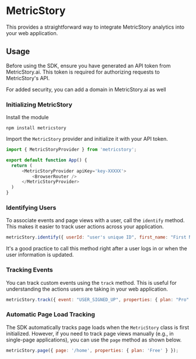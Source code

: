 # MetricStory

This provides a straightforward way to integrate MetricStory analytics into your web application.

## Usage

Before using the SDK, ensure you have generated an API token from MetricStory.ai. This token is required for authorizing requests to MetricStory's API.

For added security, you can add a domain in MetricStory.ai as well

### Initializing MetricStory

Install the module

```
npm install metricstory
```

Import the `MetricStory` provider and initialize it with your API token.

```javascript
import { MetricStoryProvider } from 'metricstory';

export default function App() {
  return (
      <MetricStoryProvider apiKey='key-XXXXX'>
          <BrowserRouter />
      </MetricStoryProvider>
  )
} 
```

### Identifying Users

To associate events and page views with a user, call the `identify` method. This makes it easier to track user actions across your application.

```javascript
metricStory.identify({ userId: "user's unique ID", first_name: "First Name", last_name: "Last Name" });
```

It's a good practice to call this method right after a user logs in or when the user information is updated.

### Tracking Events

You can track custom events using the `track` method. This is useful for understanding the actions users are taking in your web application.

```javascript
metricStory.track({ event: "USER_SIGNED_UP", properties: { plan: "Pro" } });
```

### Automatic Page Load Tracking

The SDK automatically tracks page loads when the `MetricStory` class is first initialized. However, if you need to track page views manually (e.g., in single-page applications), you can use the `page` method as shown below.

```javascript
metricStory.page({ page: '/home', properties: { plan: 'Free' } });
```